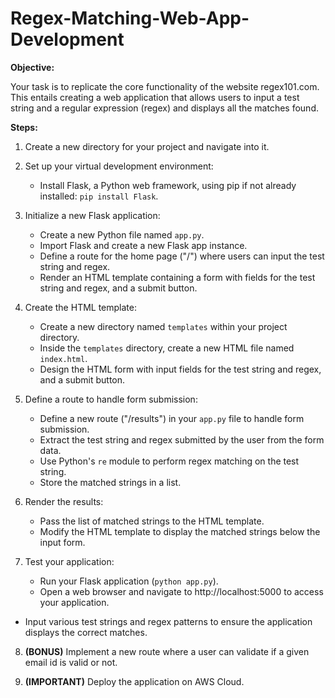 # Regex-Matching-Web-App-Development
<b> Objective: </b>

Your task is to replicate the core functionality of the website regex101.com. This entails creating a web application that allows users to input a test string and a regular expression (regex) and displays all the matches found.

<b> Steps: </b> 

1. Create a new directory for your project and navigate into it.

2. Set up your virtual development environment:
   - Install Flask, a Python web framework, using pip if not already installed: `pip install Flask`.

3. Initialize a new Flask application:
   - Create a new Python file named `app.py`.
   - Import Flask and create a new Flask app instance.
   - Define a route for the home page ("/") where users can input the test string and regex.
   - Render an HTML template containing a form with fields for the test string and regex, and a submit button.

4. Create the HTML template:
   - Create a new directory named `templates` within your project directory.
   - Inside the `templates` directory, create a new HTML file named `index.html`.
   - Design the HTML form with input fields for the test string and regex, and a submit button.

5. Define a route to handle form submission:
   - Define a new route ("/results") in your `app.py` file to handle form submission.
   - Extract the test string and regex submitted by the user from the form data.
   - Use Python's `re` module to perform regex matching on the test string.
   - Store the matched strings in a list.

6. Render the results:
   - Pass the list of matched strings to the HTML template.
   - Modify the HTML template to display the matched strings below the input form.

7. Test your application:
   - Run your Flask application (`python app.py`).
   - Open a web browser and navigate to http://localhost:5000 to access your application.
  - Input various test strings and regex patterns to ensure the application displays the correct matches.

8. <b>(BONUS)</b> Implement a new route where a user can validate if a given email id is valid or not.

9. <b>(IMPORTANT)</b> Deploy the application on AWS Cloud.

